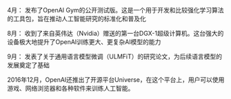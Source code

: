4月： 发布了OpenAI
Gym的公开测试版。这是一个用于开发和比较强化学习算法的工具包，旨在推动人工智能研究的标准化和普及化

8月：
收到了来自英伟达（Nvidia）赠送的第一台DGX-1超级计算机。这台强大的设备极大地提升了OpenAI训练更大、更复杂AI模型的能力

9月： 发表了关于通用语言模型微调（ULMFiT）的研究论文，为后续语言模型的发展奠定了基础

2016年12月，OpenAI还推出了开源平台Universe，在这个平台上，用户可以使用游戏、网络浏览器和各种软件来训练人工智能。
